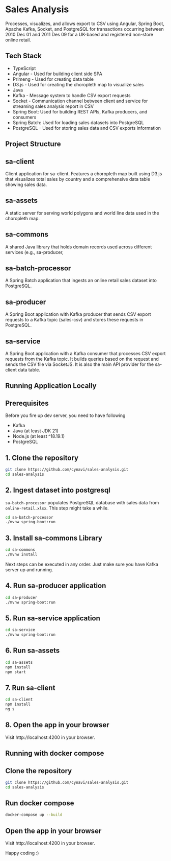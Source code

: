 # Sales Analysis
Processes, visualizes, and allows export to CSV using Angular, Spring Boot, Apache Kafka, Socket, and PostgreSQL
for transactions occurring between 2010 Dec 01 and 2011 Des 09 for a UK-based and registered non-store online retail.

## Tech Stack

- TypeScript
- Angular - Used for building client side SPA
- Primeng - Used for creating data table
- D3.js - Used for creating the choropleth map to visualize sales
- Java
- Kafka - Message system to handle CSV export requests
- Socket - Communication channel between client and service for streaming sales analysis report in CSV
- Spring Boot: Used for building REST APIs, Kafka producers, and consumers
- Spring Batch: Used for loading sales datasets into PostgreSQL
- PostgreSQL - Used for storing sales data and CSV exports information

## Project Structure

## sa-client

Client application for sa-client. Features a choropleth map built using D3.js that visualizes total sales by country
and a comprehensive data table showing sales data.

## sa-assets
A static server for serving world polygons and world line data used in the choropleth map.

## sa-commons
A shared Java library that holds domain records used across different services (e.g., sa-producer, 

## sa-batch-processor
A Spring Batch application that ingests an online retail sales dataset into PostgreSQL.

## sa-producer
A Spring Boot application with Kafka producer that sends CSV export requests to a Kafka topic (sales-csv)
and stores these requests in PostgreSQL.

## sa-service
A Spring Boot application with a Kafka consumer that processes CSV export requests from the Kafka topic. It builds
queries based on the request and sends the CSV file via SocketJS. It is also the main API provider for the 
sa-client data table.

## Running Application Locally

## Prerequisites
Before you fire up dev server, you need to have following
- Kafka
- Java (at least JDK 21)
- Node.js (at least ^18.19.1)
- PostgreSQL 

## 1. Clone the repository
```bash
git clone https://github.com/cynavi/sales-analysis.git
cd sales-analysis
```

## 2. Ingest dataset into postgresql
`sa-batch-processor` populates PostgreSQL database with sales data from `online-retail.xlsx`. This step might take
a while.
```bash
cd sa-batch-processor
./mvnw spring-boot:run
```

## 3. Install sa-commons Library
```bash
cd sa-commons
./mvnw install
```

Next steps can be executed in any order. Just make sure you have Kafka server up and running.

## 4. Run sa-producer application
```bash
cd sa-producer
./mvnw spring-boot:run
```

## 5. Run sa-service application
```bash
cd sa-service
./mvnw spring-boot:run
```

## 6. Run sa-assets
```bash
cd sa-assets
npm install
npm start
```

## 7. Run sa-client
```bash
cd sa-client
npm install
ng s
```

## 8. Open the app in your browser
Visit http://localhost:4200 in your browser.

## Running with docker compose

## Clone the repository
```bash
git clone https://github.com/cynavi/sales-analysis.git
cd sales-analysis
```

## Run docker compose
```bash
docker-compose up --build
```
## Open the app in your browser
Visit http://localhost:4200 in your browser.

Happy coding :)